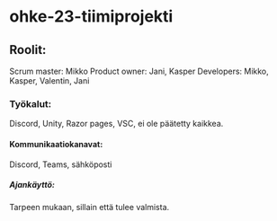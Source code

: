 # ohke-23-tiimiprojekti



## Roolit: 
  Scrum master: Mikko
  Product owner: Jani, Kasper
  Developers: Mikko, Kasper, Valentin, Jani

### Työkalut:
  Discord, Unity, Razor pages, VSC, ei ole päätetty kaikkea.

#### Kommunikaatiokanavat:
  Discord, Teams, sähköposti

##### Ajankäyttö:
  Tarpeen mukaan, sillain että tulee valmista.
